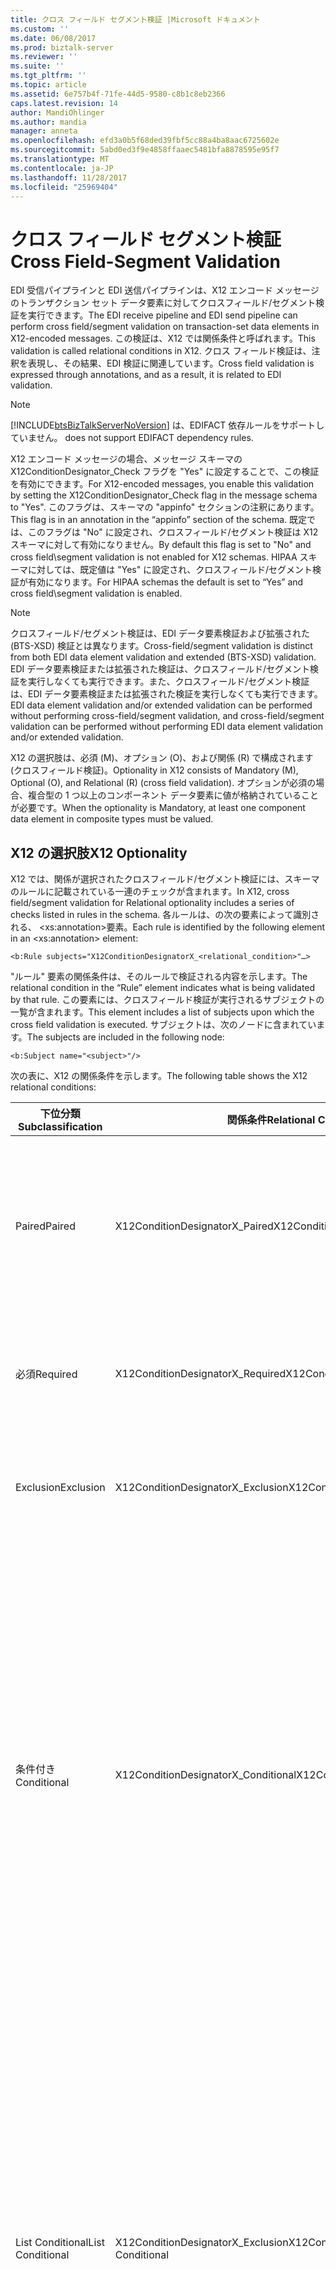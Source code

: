 ```yaml
---
title: クロス フィールド セグメント検証 |Microsoft ドキュメント
ms.custom: ''
ms.date: 06/08/2017
ms.prod: biztalk-server
ms.reviewer: ''
ms.suite: ''
ms.tgt_pltfrm: ''
ms.topic: article
ms.assetid: 6e757b4f-71fe-44d5-9580-c8b1c8eb2366
caps.latest.revision: 14
author: MandiOhlinger
ms.author: mandia
manager: anneta
ms.openlocfilehash: efd3a0b5f68ded39fbf5cc88a4ba8aac6725602e
ms.sourcegitcommit: 5abd0ed3f9e4858ffaaec5481bfa8878595e95f7
ms.translationtype: MT
ms.contentlocale: ja-JP
ms.lasthandoff: 11/28/2017
ms.locfileid: "25969404"
---
```

# <a name="cross-field-segment-validation"></a><span data-ttu-id="4257b-102">クロス フィールド セグメント検証</span><span class="sxs-lookup"><span data-stu-id="4257b-102">Cross Field-Segment Validation</span></span>
<span data-ttu-id="4257b-103">EDI 受信パイプラインと EDI 送信パイプラインは、X12 エンコード メッセージのトランザクション セット データ要素に対してクロスフィールド/セグメント検証を実行できます。</span><span class="sxs-lookup"><span data-stu-id="4257b-103">The EDI receive pipeline and EDI send pipeline can perform cross field/segment validation on transaction-set data elements in X12-encoded messages.</span></span> <span data-ttu-id="4257b-104">この検証は、X12 では関係条件と呼ばれます。</span><span class="sxs-lookup"><span data-stu-id="4257b-104">This validation is called relational conditions in X12.</span></span> <span data-ttu-id="4257b-105">クロス フィールド検証は、注釈を表現し、その結果、EDI 検証に関連しています。</span><span class="sxs-lookup"><span data-stu-id="4257b-105">Cross field validation is expressed through annotations, and as a result, it is related to EDI validation.</span></span>  
  
> [!NOTE]
>  [!INCLUDE[btsBizTalkServerNoVersion](../includes/btsbiztalkservernoversion-md.md)]<span data-ttu-id="4257b-106"> は、EDIFACT 依存ルールをサポートしていません。</span><span class="sxs-lookup"><span data-stu-id="4257b-106"> does not support EDIFACT dependency rules.</span></span>  
  
 <span data-ttu-id="4257b-107">X12 エンコード メッセージの場合、メッセージ スキーマの X12ConditionDesignator_Check フラグを "Yes" に設定することで、この検証を有効にできます。</span><span class="sxs-lookup"><span data-stu-id="4257b-107">For X12-encoded messages, you enable this validation by setting the X12ConditionDesignator_Check flag in the message schema to "Yes".</span></span> <span data-ttu-id="4257b-108">このフラグは、スキーマの "appinfo" セクションの注釈にあります。</span><span class="sxs-lookup"><span data-stu-id="4257b-108">This flag is in an annotation in the “appinfo” section of the schema.</span></span> <span data-ttu-id="4257b-109">既定では、このフラグは "No" に設定され、クロスフィールド/セグメント検証は X12 スキーマに対して有効になりません。</span><span class="sxs-lookup"><span data-stu-id="4257b-109">By default this flag is set to "No" and cross field\segment validation is not enabled for X12 schemas.</span></span> <span data-ttu-id="4257b-110">HIPAA スキーマに対しては、既定値は "Yes" に設定され、クロスフィールド/セグメント検証が有効になります。</span><span class="sxs-lookup"><span data-stu-id="4257b-110">For HIPAA schemas the default is set to “Yes” and cross field\segment validation is enabled.</span></span>  
  
> [!NOTE]
>  <span data-ttu-id="4257b-111">クロスフィールド/セグメント検証は、EDI データ要素検証および拡張された (BTS-XSD) 検証とは異なります。</span><span class="sxs-lookup"><span data-stu-id="4257b-111">Cross-field/segment validation is distinct from both EDI data element validation and extended (BTS-XSD) validation.</span></span> <span data-ttu-id="4257b-112">EDI データ要素検証または拡張された検証は、クロスフィールド/セグメント検証を実行しなくても実行できます。また、クロスフィールド/セグメント検証は、EDI データ要素検証または拡張された検証を実行しなくても実行できます。</span><span class="sxs-lookup"><span data-stu-id="4257b-112">EDI data element validation and/or extended validation can be performed without performing cross-field/segment validation, and cross-field/segment validation can be performed without performing EDI data element validation and/or extended validation.</span></span>  
  
 <span data-ttu-id="4257b-113">X12 の選択肢は、必須 (M)、オプション (O)、および関係 (R) で構成されます (クロスフィールド検証)。</span><span class="sxs-lookup"><span data-stu-id="4257b-113">Optionality in X12 consists of Mandatory (M), Optional (O), and Relational (R) (cross field validation).</span></span> <span data-ttu-id="4257b-114">オプションが必須の場合、複合型の 1 つ以上のコンポーネント データ要素に値が格納されていることが必要です。</span><span class="sxs-lookup"><span data-stu-id="4257b-114">When the optionality is Mandatory, at least one component data element in composite types must be valued.</span></span>  
  
## <a name="x12-optionality"></a><span data-ttu-id="4257b-115">X12 の選択肢</span><span class="sxs-lookup"><span data-stu-id="4257b-115">X12 Optionality</span></span>  
 <span data-ttu-id="4257b-116">X12 では、関係が選択されたクロスフィールド/セグメント検証には、スキーマのルールに記載されている一連のチェックが含まれます。</span><span class="sxs-lookup"><span data-stu-id="4257b-116">In X12, cross field/segment validation for Relational optionality includes a series of checks listed in rules in the schema.</span></span> <span data-ttu-id="4257b-117">各ルールは、の次の要素によって識別される、 \<xs:annotation\>要素。</span><span class="sxs-lookup"><span data-stu-id="4257b-117">Each rule is identified by the following element in an \<xs:annotation\> element:</span></span>  
  
```  
<b:Rule subjects="X12ConditionDesignatorX_<relational_condition>"…>  
```  
  
 <span data-ttu-id="4257b-118">"ルール" 要素の関係条件は、そのルールで検証される内容を示します。</span><span class="sxs-lookup"><span data-stu-id="4257b-118">The relational condition in the “Rule” element indicates what is being validated by that rule.</span></span> <span data-ttu-id="4257b-119">この要素には、クロスフィールド検証が実行されるサブジェクトの一覧が含まれます。</span><span class="sxs-lookup"><span data-stu-id="4257b-119">This element includes a list of subjects upon which the cross field validation is executed.</span></span> <span data-ttu-id="4257b-120">サブジェクトは、次のノードに含まれています。</span><span class="sxs-lookup"><span data-stu-id="4257b-120">The subjects are included in the following node:</span></span>  
  
```  
<b:Subject name="<subject>"/>  
```  
  
 <span data-ttu-id="4257b-121">次の表に、X12 の関係条件を示します。</span><span class="sxs-lookup"><span data-stu-id="4257b-121">The following table shows the X12 relational conditions:</span></span>  
  
|<span data-ttu-id="4257b-122">下位分類</span><span class="sxs-lookup"><span data-stu-id="4257b-122">Subclassification</span></span>|<span data-ttu-id="4257b-123">関係条件</span><span class="sxs-lookup"><span data-stu-id="4257b-123">Relational Condition</span></span>|<span data-ttu-id="4257b-124">Description</span><span class="sxs-lookup"><span data-stu-id="4257b-124">Description</span></span>|  
|-----------------------|--------------------------|-----------------|  
|<span data-ttu-id="4257b-125">Paired</span><span class="sxs-lookup"><span data-stu-id="4257b-125">Paired</span></span>|<span data-ttu-id="4257b-126">X12ConditionDesignatorX_Paired</span><span class="sxs-lookup"><span data-stu-id="4257b-126">X12ConditionDesignatorX_Paired</span></span>|<span data-ttu-id="4257b-127">関係条件で指定されたサブジェクト要素のいずれかが存在する場合、指定されたすべてのサブジェクト要素が存在する必要があります。</span><span class="sxs-lookup"><span data-stu-id="4257b-127">If any of the subject elements specified in the relational condition is present, then all of the subject elements specified must be present.</span></span>|  
|<span data-ttu-id="4257b-128">必須</span><span class="sxs-lookup"><span data-stu-id="4257b-128">Required</span></span>|<span data-ttu-id="4257b-129">X12ConditionDesignatorX_Required</span><span class="sxs-lookup"><span data-stu-id="4257b-129">X12ConditionDesignatorX_Required</span></span>|<span data-ttu-id="4257b-130">関係条件で指定された少なくとも 1 つのサブジェクト要素が存在する必要があります。</span><span class="sxs-lookup"><span data-stu-id="4257b-130">At least one of the subject elements specified in the relational condition must be present.</span></span>|  
|<span data-ttu-id="4257b-131">Exclusion</span><span class="sxs-lookup"><span data-stu-id="4257b-131">Exclusion</span></span>|<span data-ttu-id="4257b-132">X12ConditionDesignatorX_Exclusion</span><span class="sxs-lookup"><span data-stu-id="4257b-132">X12ConditionDesignatorX_Exclusion</span></span>|<span data-ttu-id="4257b-133">関係条件で指定されたサブジェクト要素のうち、1 つだけが存在する可能性があります。</span><span class="sxs-lookup"><span data-stu-id="4257b-133">Not more than one of the subject elements specified in the relational condition may be present.</span></span>|  
|<span data-ttu-id="4257b-134">条件付き</span><span class="sxs-lookup"><span data-stu-id="4257b-134">Conditional</span></span>|<span data-ttu-id="4257b-135">X12ConditionDesignatorX_Conditional</span><span class="sxs-lookup"><span data-stu-id="4257b-135">X12ConditionDesignatorX_Conditional</span></span>|<span data-ttu-id="4257b-136">関係条件で指定された最初のサブジェクト要素が存在する場合、その他のすべてのサブジェクト要素が存在する必要があります。</span><span class="sxs-lookup"><span data-stu-id="4257b-136">If the first subject element specified in the relational condition is present, then all other subject elements must be present.</span></span> <span data-ttu-id="4257b-137">条件の最初の要素として指定されていない要素のいずれかまたはすべてが、最初の要素が存在しなくても表示される可能性があります。</span><span class="sxs-lookup"><span data-stu-id="4257b-137">Any or all of the elements not specified as the first element in the condition may appear without requiring that the first element be present.</span></span> <span data-ttu-id="4257b-138">条件の要素の順序は、データ セグメントのデータ要素の順序と同じである必要はありません。</span><span class="sxs-lookup"><span data-stu-id="4257b-138">The order of the elements in the condition does not have to be the same as the order of the data elements in the data segments.</span></span>|  
|<span data-ttu-id="4257b-139">List Conditional</span><span class="sxs-lookup"><span data-stu-id="4257b-139">List Conditional</span></span>|<span data-ttu-id="4257b-140">X12ConditionDesignatorX_Exclusion</span><span class="sxs-lookup"><span data-stu-id="4257b-140">X12ConditionDesignatorX_List Conditional</span></span>|<span data-ttu-id="4257b-141">関係条件で指定された最初のサブジェクト要素が存在する場合、残りのサブジェクト要素の少なくとも 1 つが存在する必要があります。</span><span class="sxs-lookup"><span data-stu-id="4257b-141">If the first subject element specified in the relational condition is present, then at least one of the remaining subject elements must be present.</span></span> <span data-ttu-id="4257b-142">条件の最初の要素として指定されていない要素のいずれかまたはすべてが、最初の要素が存在しなくても表示される可能性があります。</span><span class="sxs-lookup"><span data-stu-id="4257b-142">Any or all of the elements not specified as the first element in the condition may appear without requiring that the first element be present.</span></span> <span data-ttu-id="4257b-143">条件の要素の順序は、データ セグメントのデータ要素の順序と同じである必要はありません。</span><span class="sxs-lookup"><span data-stu-id="4257b-143">The order of the elements in the condition does not have to be the same as the order of the data elements in the data segments.</span></span>|  
  
## <a name="see-also"></a><span data-ttu-id="4257b-144">参照</span><span class="sxs-lookup"><span data-stu-id="4257b-144">See Also</span></span>  
 [<span data-ttu-id="4257b-145">EDI メッセージの検証</span><span class="sxs-lookup"><span data-stu-id="4257b-145">EDI Message Validation</span></span>](../core/edi-message-validation.md)